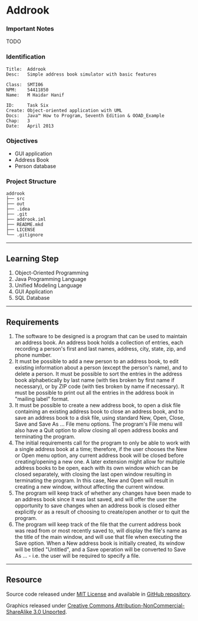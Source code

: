 Addrook
=======

### Important Notes

TODO

### Identification

```
Title:  Addrook
Desc:   Simple address book simulator with basic features

Class:  SMTI06
NPM:    54411850
Name:   M Haidar Hanif

ID:     Task Six
Create: Object-oriented application with UML
Docs:   Java™ How to Program, Seventh Edition & OOAD_Example
Chap:   3
Date:   April 2013
```

### Objectives

- GUI application
- Address Book
- Person database

### Project Structure

```
addrook
├── src
├── out
├── .idea
├── .git
├── addrook.iml
├── README.mkd
├── LICENSE
└── .gitignore
```

*  *  *  *  *  *  *  *  *  *  *  *  *  *  *  *  *  *  *  *  *  *  *  *  *

Learning Step
-------------

1. Object-Oriented Programming
2. Java Programming Language
3. Unified Modeling Language
4. GUI Application
5. SQL Database

*  *  *  *  *  *  *  *  *  *  *  *  *  *  *  *  *  *  *  *  *  *  *  *  *

Requirements
------------

1. The software to be designed is a program that can be used to maintain an address book. An address book holds a collection of entries, each recording a person's first and last names, address, city, state, zip, and phone number.
2. It must be possible to add a new person to an address book, to edit existing information about a person (except the person's name), and to delete a person. It must be possible to sort the entries in the address book alphabetically by last name (with ties broken by first name if necessary), or by ZIP code (with ties broken by name if necessary). It must be possible to print out all the entries in the address book in "mailing label" format.
3. It must be possible to create a new address book, to open a disk file containing an existing address book to close an address book, and to save an address book to a disk file, using standard New, Open, Close, Save and Save As ... File menu options. The program's File menu will also have a Quit option to allow closing all open address books and terminating the program.
4. The initial requirements call for the program to only be able to work with a single address book at a time; therefore, if the user chooses the New or Open menu option, any current address book will be closed before creating/opening a new one. A later extension might allow for multiple address books to be open, each with its own window which can be closed separately, with closing the last open window resulting in terminating the program. In this case, New and Open will result in creating a new window, without affecting the current window.
5. The program will keep track of whether any changes have been made to an address book since it was last saved, and will offer the user the opportunity to save changes when an address book is closed either explicitly or as a result of choosing to create/open another or to quit the program.
6. The program will keep track of the file that the current address book was read from or most recently saved to, will display the file's name as the title of the main window, and will use that file when executing the Save option. When a New address book is initially created, its window will be titled "Untitled", and a Save operation will be converted to Save As ... - i.e. the user will be required to specify a file.

*  *  *  *  *  *  *  *  *  *  *  *  *  *  *  *  *  *  *  *  *  *  *  *  *

Resource
--------

Source code released under [MIT License](LICENSE) and available in [GitHub repository](https://github.com/mhaidarh/addrook).

Graphics released under [Creative Commons Attribution-NonCommercial-ShareAlike 3.0 Unported](http://creativecommons.org/licenses/by-nc-sa/3.0).

